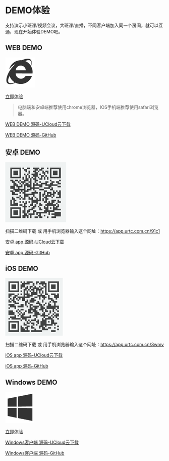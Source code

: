 #  DEMO体验

支持演示小班课/视频会议，大班课/直播，不同客户端加入同一个房间，就可以互通，现在开始体验DEMO吧。

## WEB DEMO

![](/images/demoImage/webImage.png)

[立即体验](https://demo.urtc.com.cn/) 

> 电脑端和安卓端推荐使用chrome浏览器，IOS手机端推荐使用safari浏览器。 

[WEB DEMO 源码-UCloud云下载](http://urtcdemo.ufile.ucloud.com.cn/urtc-js-demo-master-20200730.zip) 

[WEB DEMO 源码-GitHub](https://github.com/ucloud/urtc-js-demo) 

## 安卓 DEMO

![](/images/demoImage/andrioddemo0409.png)

扫描二维码下载 或 用手机浏览器输入这个网址：https://app.urtc.com.cn/91c1 

[安卓 app 源码-UCloud云下载](http://urtcdemo.cn-bj.ufileos.com/demo%E6%BA%90%E7%A0%81%2Fucloud_rtc_android_demo_20200408.zip) 

[安卓 app 源码-GitHub](https://github.com/ucloud/urtc-android-demo) 

## iOS DEMO

![](/images/demoImage/iOSdemo20200831.png)

扫描二维码下载 或 用手机浏览器输入这个网址：https://app.urtc.com.cn/3wmv 

[iOS app 源码-UCloud云下载](http://urtcdemo.cn-bj.ufileos.com/demo%E6%BA%90%E7%A0%81%2Furtc-ios-demo-master-20200831.zip)

[iOS app 源码-GitHub](https://github.com/ucloud/urtc-ios-demo)

## Windows DEMO

![](/images/demoImage/windowsImage.png)

[立即体验](http://urtcdemo.cn-bj.ufileos.com/URTCwindowsDEMOx642020812v.rar) 

[Windows客户端 源码-UCloud云下载](http://urtcdemo.ufile.ucloud.com.cn/demo%E6%BA%90%E7%A0%81%2Furtc-win-demo-master-20200707.zip)

[Windows客户端 源码-GitHub](https://github.com/ucloud/urtc-win-demo)
